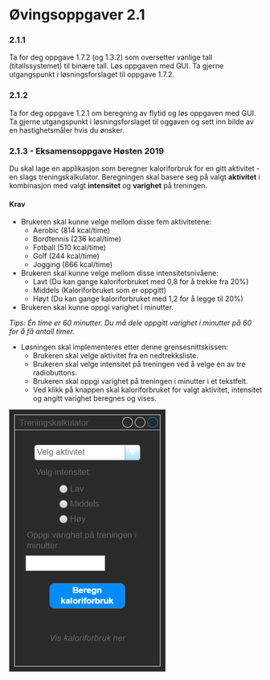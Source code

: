 # Øvingsoppgaver 2.1

### 2.1.1
Ta for deg oppgave 1.7.2 (og 1.3.2) som oversetter vanlige tall (titallssystemet) til binære tall. Løs oppgaven med GUI. Ta gjerne utgangspunkt i løsningsforslaget til oppgave 1.7.2.

### 2.1.2
Ta for deg oppgave 1.2.1 om beregning av flytid og løs oppgaven med GUI. Ta gjerne utgangspunkt i løsningsforslaget til oggaven og sett inn bilde av en hastighetsmåler hvis du ønsker.

### 2.1.3 - Eksamensoppgave Høsten 2019
Du skal lage en applikasjon som beregner kaloriforbruk for en gitt aktivitet - en slags treningskalkulator. Beregningen skal basere seg på valgt **aktivitet** i kombinasjon med valgt **intensitet** og **varighet** på treningen.

#### Krav
- Brukeren skal kunne velge mellom disse fem aktivitetene:
    - Aerobic (814 kcal/time)
    - Bordtennis (236 kcal/time)
    - Fotball (510 kcal/time)
    - Golf (244 kcal/time)
    - Jogging (666 kcal/time)
- Brukeren skal kunne velge mellom disse intensitetsnivåene:
    - Lavt (Du kan gange kaloriforbruket med 0,8 for å trekke fra 20%)
    - Middels (Kaloriforbruket som er oppgitt)
    - Høyt (Du kan gange kaloriforbruket med 1,2 for å legge til 20%)
- Brukeren skal kunne oppgi varighet i minutter.

*Tips: Én time er 60 minutter. Du må dele oppgitt varighet i minutter på 60 for å få antall timer.*

- Løsningen skal implementeres etter denne grensesnittskissen:
    - Brukeren skal velge aktivitet fra en nedtrekksliste.
    - Brukeren skal velge intensitet på treningen ved å velge én av tre radiobuttons.
    - Brukeren skal oppgi varighet på treningen i minutter i et tekstfelt.
    - Ved klikk på knappen skal kaloriforbruket for valgt aktivitet, intensitet og angitt varighet beregnes og vises.

![treningskalkulator wireframe](/runde_2/2.1_GUI_tkinter/img/kaloriforbruk.png)
